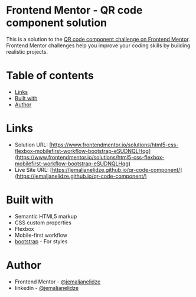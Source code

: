 # Frontend Mentor - QR code component solution

This is a solution to the [QR code component challenge on Frontend Mentor](https://www.frontendmentor.io/challenges/qr-code-component-iux_sIO_H). Frontend Mentor challenges help you improve your coding skills by building realistic projects. 

# Table of contents
  - [Links](#links)
  - [Built with](#built-with)
  - [Author](#author)


# Links

- Solution URL: [https://www.frontendmentor.io/solutions/html5-css-flexbox-mobilefirst-workflow-bootstrap-eSUDNQLHqg](https://www.frontendmentor.io/solutions/html5-css-flexbox-mobilefirst-workflow-bootstrap-eSUDNQLHqg)
- Live Site URL: [https://jemaljanelidze.github.io/qr-code-component/](https://jemaljanelidze.github.io/qr-code-component/)

# Built with

- Semantic HTML5 markup
- CSS custom properties
- Flexbox
- Mobile-first workflow
- [bootstrap](https://getbootstrap.com/) - For styles

# Author

- Frontend Mentor - [@jemaljanelidze](https://www.frontendmentor.io/profile/jemaljanelidze)
- linkedin - [@jemaljanelidze](https://www.linkedin.com/in/jemal-janelidze-a28546175/)

